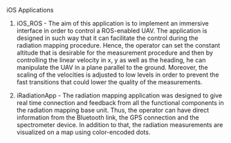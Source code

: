 iOS  Applications

1. iOS_ROS -
The aim of this application is to implement an immersive interface in order to control a ROS-enabled UAV.  The application is designed in such way that it can facilitate the control during the radiation mapping procedure.  Hence, the operator can set the constant altitude that is desirable for the measurement procedure and then by controlling the linear velocity in x, y as well as the heading, he can manipulate the UAV in a plane parallel to the ground.   Moreover, the scaling of the velocities is adjusted to low levels in order to prevent the fast transitions that could lower the quality of the measurements.

2. iRadiationApp -
The radiation mapping application was designed to give real time connection and feedback from all the functional components in the radiation mapping base unit.  Thus, the operator can have direct information from the Bluetooth link, the GPS connection and the spectrometer device.  In addition to that, the radiation measurements are visualized on a map using color-encoded dots.  
